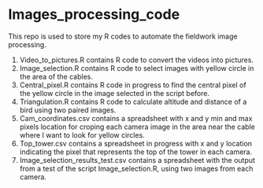 # Images_processing_code

This repo is used to store my R codes to automate the fieldwork image processing.
1. Video_to_pictures.R contains R code to convert the videos into pictures.
2. Image_selection.R contains R code to select images with yellow circle in the area of the cables.
3. Central_pixel.R contains R code in progress to find the central pixel of the yellow circle in the image selected in the script before.
4. Triangulation.R contains R code to calculate altitude and distance of a bird using two paired images.
5. Cam_coordinates.csv contains a spreadsheet with x and y min and max pixels location for croping each camera image in the area near the cable where I want to look for yellow circles.
6. Top_tower.csv contains a spreadsheet in progress with x and y location indicating the pixel that represents the top of the tower in each camera.
7. Image_selection_results_test.csv contains a spreadsheet with the output from a test of the script Image_selection.R, using two images from each camera.

